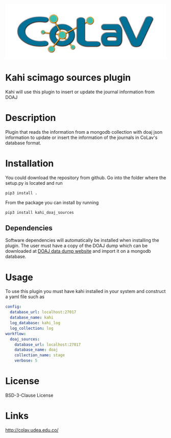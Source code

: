 <center><img src="https://raw.githubusercontent.com/colav/colav.github.io/master/img/Logo.png"/></center>

# Kahi scimago sources plugin 
Kahi will use this plugin to insert or update the journal information from DOAJ

# Description
Plugin that reads the information from a mongodb collection with doaj json information to update or insert the information of the journals in CoLav's database format.

# Installation
You could download the repository from github. Go into the folder where the setup.py is located and run
```shell
pip3 install .
```
From the package you can install by running
```shell
pip3 install kahi_doaj_sources
```

## Dependencies
Software dependencies will automatically be installed when installing the plugin.
The user must have a copy of the DOAJ dump which can be downloaded at [DOAJ data dump website](https://doaj.org/docs/public-data-dump/ "DOAJ data dump website") and import it on a mongodb database.

# Usage
To use this plugin you must have kahi installed in your system and construct a yaml file such as
```yaml
config:
  database_url: localhost:27017
  database_name: kahi
  log_database: kahi_log
  log_collection: log
workflow:
  doaj_sources:
    database_url: localhost:27017
    database_name: doaj
    collection_name: stage
    verbose: 5
```


# License
BSD-3-Clause License 

# Links
http://colav.udea.edu.co/




